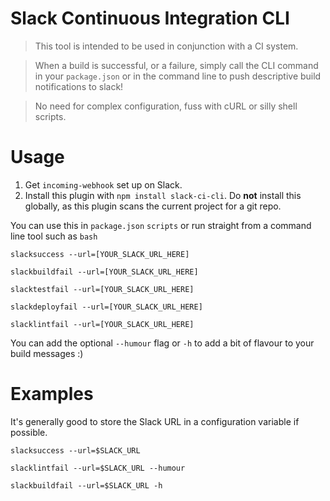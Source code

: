 Slack Continuous Integration CLI
=================
> This tool is intended to be used in conjunction with a CI system. 

> When a build is successful, or a failure, simply call the CLI command in your `package.json` or in the command line to push descriptive build notifications to slack!

> No need for complex configuration, fuss with cURL or silly shell scripts.

# Usage
1. Get `incoming-webhook` set up on Slack.
2. Install this plugin with `npm install slack-ci-cli`. Do **not** install this globally, as this plugin scans the current project for a git repo.

You can use this in `package.json` `scripts` or run straight from a command line tool such as `bash`

```shell
slacksuccess --url=[YOUR_SLACK_URL_HERE]
```

```shell
slackbuildfail --url=[YOUR_SLACK_URL_HERE]
```

```shell
slacktestfail --url=[YOUR_SLACK_URL_HERE]
```

```shell
slackdeployfail --url=[YOUR_SLACK_URL_HERE]
```

```shell
slacklintfail --url=[YOUR_SLACK_URL_HERE]
```

You can add the optional `--humour` flag or `-h` to add a bit of flavour to your build messages :)

# Examples
It's generally good to store the Slack URL in a configuration variable if possible.
```shell
slacksuccess --url=$SLACK_URL
```

```shell
slacklintfail --url=$SLACK_URL --humour
```

```shell
slackbuildfail --url=$SLACK_URL -h
```